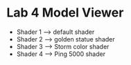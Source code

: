 # Lab 4 Model Viewer

 - Shader 1 --> default shader
 - Shader 2 --> golden statue shader
 - Shader 3 --> Storm color shader
 - Shader 4 --> Ping 5000 shader
